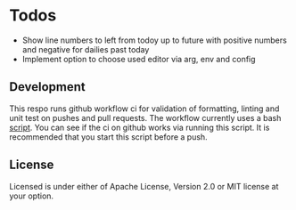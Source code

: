 # Todos

- Show line numbers to left from todoy up to future with positive numbers and negative for dailies 
  past today
- Implement option to choose used editor via arg, env and config

## Development

This respo runs github workflow ci for validation of formatting, linting and unit test 
on pushes and pull requests.
The workflow currently uses a bash [script](./ci_check.sh).
You can see if the ci on github works via running this script. It is recommended that you start this
script before a push.

## License
Licensed is under either of Apache License, Version 2.0 or MIT license at your option. 
